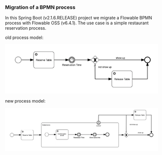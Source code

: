 ### Migration of a BPMN process

In this Spring Boot (v2.1.6.RELEASE) project we migrate a Flowable BPMN process with Flowable OSS (v6.4.1). The use case is a simple restaurant reservation process.


old process model:

![process_v1](process_v1.png "Restaurant Reservation Process v1")

new process model:

![process_v4](process_v4.png "Restaurant Reservation Process v4")



